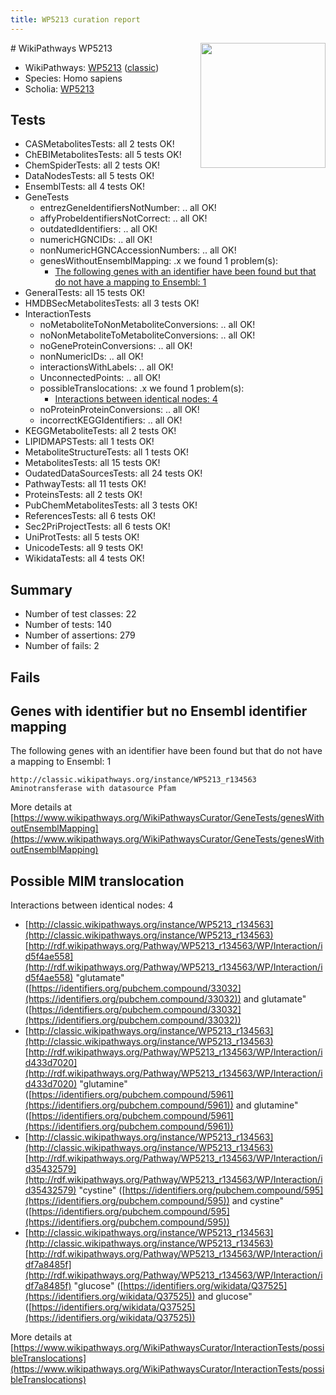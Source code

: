 ```yaml
---
title: WP5213 curation report
---
```


<img style="float: right; width: 200px" src="https://upload.wikimedia.org/wikipedia/commons/thumb/8/83/Wplogo_with_text_500.png/640px-Wplogo_with_text_500.png" />
# WikiPathways WP5213

* WikiPathways: [WP5213](https://wikipathways.org/pathways/WP5213) ([classic](https://classic.wikipathways.org/instance/WP5213))
* Species: Homo sapiens
* Scholia: [WP5213](https://scholia.toolforge.org/wikipathways/WP5213)
## Tests
* CASMetabolitesTests: all 2 tests OK!
* ChEBIMetabolitesTests: all 5 tests OK!
* ChemSpiderTests: all 2 tests OK!
* DataNodesTests: all 5 tests OK!
* EnsemblTests: all 4 tests OK!
* GeneTests
    * entrezGeneIdentifiersNotNumber: .. all OK!
    * affyProbeIdentifiersNotCorrect: .. all OK!
    * outdatedIdentifiers: .. all OK!
    * numericHGNCIDs: .. all OK!
    * nonNumericHGNCAccessionNumbers: .. all OK!
    * genesWithoutEnsemblMapping: .x we found 1 problem(s):
        * [The following genes with an identifier have been found but that do not have a mapping to Ensembl: 1](#40286d83)
* GeneralTests: all 15 tests OK!
* HMDBSecMetabolitesTests: all 3 tests OK!
* InteractionTests
    * noMetaboliteToNonMetaboliteConversions: .. all OK!
    * noNonMetaboliteToMetaboliteConversions: .. all OK!
    * noGeneProteinConversions: .. all OK!
    * nonNumericIDs: .. all OK!
    * interactionsWithLabels: .. all OK!
    * UnconnectedPoints: .. all OK!
    * possibleTranslocations: .x we found 1 problem(s):
        * [Interactions between identical nodes: 4](#1c118209)
    * noProteinProteinConversions: .. all OK!
    * incorrectKEGGIdentifiers: .. all OK!
* KEGGMetaboliteTests: all 2 tests OK!
* LIPIDMAPSTests: all 1 tests OK!
* MetaboliteStructureTests: all 1 tests OK!
* MetabolitesTests: all 15 tests OK!
* OudatedDataSourcesTests: all 24 tests OK!
* PathwayTests: all 11 tests OK!
* ProteinsTests: all 2 tests OK!
* PubChemMetabolitesTests: all 3 tests OK!
* ReferencesTests: all 6 tests OK!
* Sec2PriProjectTests: all 6 tests OK!
* UniProtTests: all 5 tests OK!
* UnicodeTests: all 9 tests OK!
* WikidataTests: all 4 tests OK!


## Summary

* Number of test classes: 22
* Number of tests: 140
* Number of assertions: 279
* Number of fails: 2

## Fails

<a name="40286d83" />

## Genes with identifier but no Ensembl identifier mapping

The following genes with an identifier have been found but that do not have a mapping to Ensembl: 1
```
http://classic.wikipathways.org/instance/WP5213_r134563 Aminotransferase with datasource Pfam
```

More details at [https://www.wikipathways.org/WikiPathwaysCurator/GeneTests/genesWithoutEnsemblMapping](https://www.wikipathways.org/WikiPathwaysCurator/GeneTests/genesWithoutEnsemblMapping)

<a name="1c118209" />

## Possible MIM translocation

Interactions between identical nodes: 4

* [http://classic.wikipathways.org/instance/WP5213_r134563](http://classic.wikipathways.org/instance/WP5213_r134563) [http://rdf.wikipathways.org/Pathway/WP5213_r134563/WP/Interaction/id5f4ae558](http://rdf.wikipathways.org/Pathway/WP5213_r134563/WP/Interaction/id5f4ae558) "glutamate" ([https://identifiers.org/pubchem.compound/33032](https://identifiers.org/pubchem.compound/33032)) and 
glutamate" ([https://identifiers.org/pubchem.compound/33032](https://identifiers.org/pubchem.compound/33032))
* [http://classic.wikipathways.org/instance/WP5213_r134563](http://classic.wikipathways.org/instance/WP5213_r134563) [http://rdf.wikipathways.org/Pathway/WP5213_r134563/WP/Interaction/id433d7020](http://rdf.wikipathways.org/Pathway/WP5213_r134563/WP/Interaction/id433d7020) "glutamine" ([https://identifiers.org/pubchem.compound/5961](https://identifiers.org/pubchem.compound/5961)) and 
glutamine" ([https://identifiers.org/pubchem.compound/5961](https://identifiers.org/pubchem.compound/5961))
* [http://classic.wikipathways.org/instance/WP5213_r134563](http://classic.wikipathways.org/instance/WP5213_r134563) [http://rdf.wikipathways.org/Pathway/WP5213_r134563/WP/Interaction/id35432579](http://rdf.wikipathways.org/Pathway/WP5213_r134563/WP/Interaction/id35432579) "cystine" ([https://identifiers.org/pubchem.compound/595](https://identifiers.org/pubchem.compound/595)) and 
cystine" ([https://identifiers.org/pubchem.compound/595](https://identifiers.org/pubchem.compound/595))
* [http://classic.wikipathways.org/instance/WP5213_r134563](http://classic.wikipathways.org/instance/WP5213_r134563) [http://rdf.wikipathways.org/Pathway/WP5213_r134563/WP/Interaction/idf7a8485f](http://rdf.wikipathways.org/Pathway/WP5213_r134563/WP/Interaction/idf7a8485f) "glucose" ([https://identifiers.org/wikidata/Q37525](https://identifiers.org/wikidata/Q37525)) and 
glucose" ([https://identifiers.org/wikidata/Q37525](https://identifiers.org/wikidata/Q37525))


More details at [https://www.wikipathways.org/WikiPathwaysCurator/InteractionTests/possibleTranslocations](https://www.wikipathways.org/WikiPathwaysCurator/InteractionTests/possibleTranslocations)

